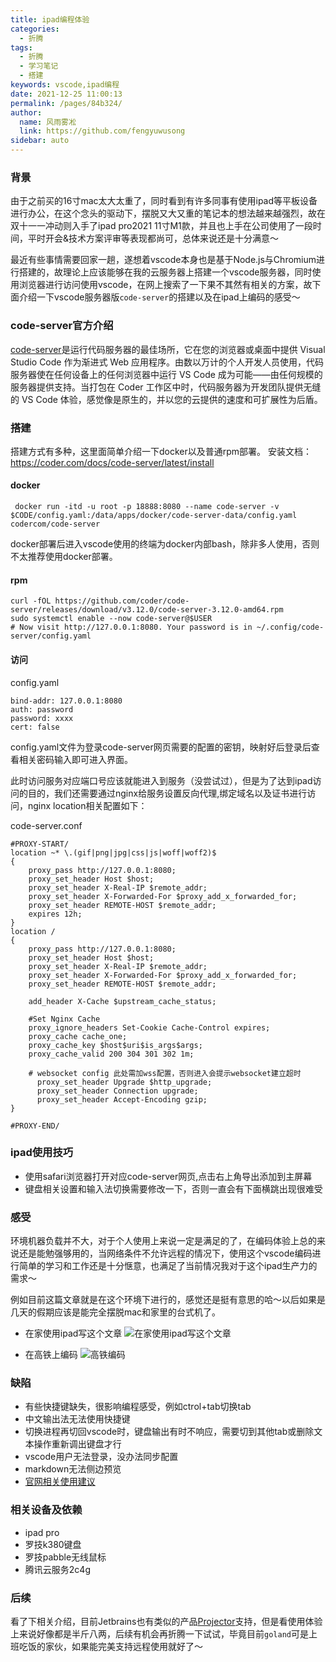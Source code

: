 ```yaml
---
title: ipad编程体验
categories: 
  - 折腾
tags: 
  - 折腾
  - 学习笔记
  - 搭建
keywords: vscode,ipad编程
date: 2021-12-25 11:00:13
permalink: /pages/84b324/
author: 
  name: 风雨雾凇
  link: https://github.com/fengyuwusong
sidebar: auto
---
```


### 背景

由于之前买的16寸mac太大太重了，同时看到有许多同事有使用ipad等平板设备进行办公，在这个念头的驱动下，摆脱又大又重的笔记本的想法越来越强烈，故在双十一一冲动则入手了ipad pro2021 11寸M1款，并且也上手在公司使用了一段时间，平时开会&技术方案评审等表现都尚可，总体来说还是十分满意～

最近有些事情需要回家一趟，遂想着vscode本身也是基于Node.js与Chromium进行搭建的，故理论上应该能够在我的云服务器上搭建一个vscode服务器，同时使用浏览器进行访问使用vscode，在网上搜索了一下果不其然有相关的方案，故下面介绍一下vscode服务器版`code-server`的搭建以及在ipad上编码的感受～

<!-- more -->

### code-server官方介绍

[code-server](https://github.com/coder/code-server)是运行代码服务器的最佳场所，它在您的浏览器或桌面中提供 Visual Studio Code 作为渐进式 Web 应用程序。由数以万计的个人开发人员使用，代码服务器使在任何设备上的任何浏览器中运行 VS Code 成为可能——由任何规模的服务器提供支持。当打包在 Coder 工作区中时，代码服务器为开发团队提供无缝的 VS Code 体验，感觉像是原生的，并以您的云提供的速度和可扩展性为后盾。

### 搭建

搭建方式有多种，这里面简单介绍一下docker以及普通rpm部署。
安装文档：https://coder.com/docs/code-server/latest/install

#### docker
```
 docker run -itd -u root -p 18888:8080 --name code-server -v $CODE/config.yaml:/data/apps/docker/code-server-data/config.yaml codercom/code-server
```

docker部署后进入vscode使用的终端为docker内部bash，除非多人使用，否则不太推荐使用docker部署。

#### rpm
```
curl -fOL https://github.com/coder/code-server/releases/download/v3.12.0/code-server-3.12.0-amd64.rpm
sudo systemctl enable --now code-server@$USER
# Now visit http://127.0.0.1:8080. Your password is in ~/.config/code-server/config.yaml
```

#### 访问
config.yaml
```
bind-addr: 127.0.0.1:8080
auth: password
password: xxxx
cert: false
```
config.yaml文件为登录code-server网页需要的配置的密钥，映射好后登录后查看相关密码输入即可进入界面。

此时访问服务对应端口号应该就能进入到服务（没尝试过），但是为了达到ipad访问的目的，我们还需要通过nginx给服务设置反向代理,绑定域名以及证书进行访问，nginx location相关配置如下：

code-server.conf
```
#PROXY-START/
location ~* \.(gif|png|jpg|css|js|woff|woff2)$
{
	proxy_pass http://127.0.0.1:8080;
    proxy_set_header Host $host;
    proxy_set_header X-Real-IP $remote_addr;
    proxy_set_header X-Forwarded-For $proxy_add_x_forwarded_for;
    proxy_set_header REMOTE-HOST $remote_addr;
    expires 12h;
}
location /
{
    proxy_pass http://127.0.0.1:8080;
    proxy_set_header Host $host;
    proxy_set_header X-Real-IP $remote_addr;
    proxy_set_header X-Forwarded-For $proxy_add_x_forwarded_for;
    proxy_set_header REMOTE-HOST $remote_addr;
    
    add_header X-Cache $upstream_cache_status;
    
    #Set Nginx Cache
    proxy_ignore_headers Set-Cookie Cache-Control expires;
    proxy_cache cache_one;
    proxy_cache_key $host$uri$is_args$args;
    proxy_cache_valid 200 304 301 302 1m;
    
    # websocket config 此处需加wss配置，否则进入会提示websocket建立超时
	  proxy_set_header Upgrade $http_upgrade;
	  proxy_set_header Connection upgrade;
	  proxy_set_header Accept-Encoding gzip;
}

#PROXY-END/
```


### ipad使用技巧

- 使用safari浏览器打开对应code-server网页,点击右上角导出添加到主屏幕
- 键盘相关设置和输入法切换需要修改一下，否则一直会有下面横跳出现很难受

### 感受

环境机器负载并不大，对于个人使用上来说一定是满足的了，在编码体验上总的来说还是能勉强够用的，当网络条件不允许远程的情况下，使用这个vscode编码进行简单的学习和工作还是十分惬意，也满足了当前情况我对于这个ipad生产力的需求～

例如目前这篇文章就是在这个环境下进行的，感觉还是挺有意思的哈～以后如果是几天的假期应该是能完全摆脱mac和家里的台式机了。

- 在家使用ipad写这个文章
![在家使用ipad写这个文章](https://pic.fengyuwusong.cn/BE0567E1-4119-42D4-BDFF-28A05394CBD7.jpeg)

- 在高铁上编码
![高铁编码](https://pic.fengyuwusong.cn/D00CE826-FDC3-4DF3-ADA4-90B272BE578F.jpeg)

### 缺陷

- 有些快捷键缺失，很影响编程感受，例如ctrol+tab切换tab
- 中文输出法无法使用快捷键
- 切换进程再切回vscode时，键盘输出有时不响应，需要切到其他tab或删除文本操作重新调出键盘才行
- vscode用户无法登录，没办法同步配置
- markdown无法侧边预览
- [官网相关使用建议](https://coder.com/docs/code-server/latest/ipad#using-the-code-server-progressive-web-app-pwa)

### 相关设备及依赖

- ipad pro
- 罗技k380键盘
- 罗技pabble无线鼠标
- 腾讯云服务2c4g

### 后续

看了下相关介绍，目前Jetbrains也有类似的产品[Projector](https://jetbrains.github.io/projector-client/mkdocs/latest/ij_user_guide/jetbrains/#client-side)支持，但是看使用体验上来说好像都是半斤八两，后续有机会再折腾一下试试，毕竟目前`goland`可是上班吃饭的家伙，如果能完美支持远程使用就好了～